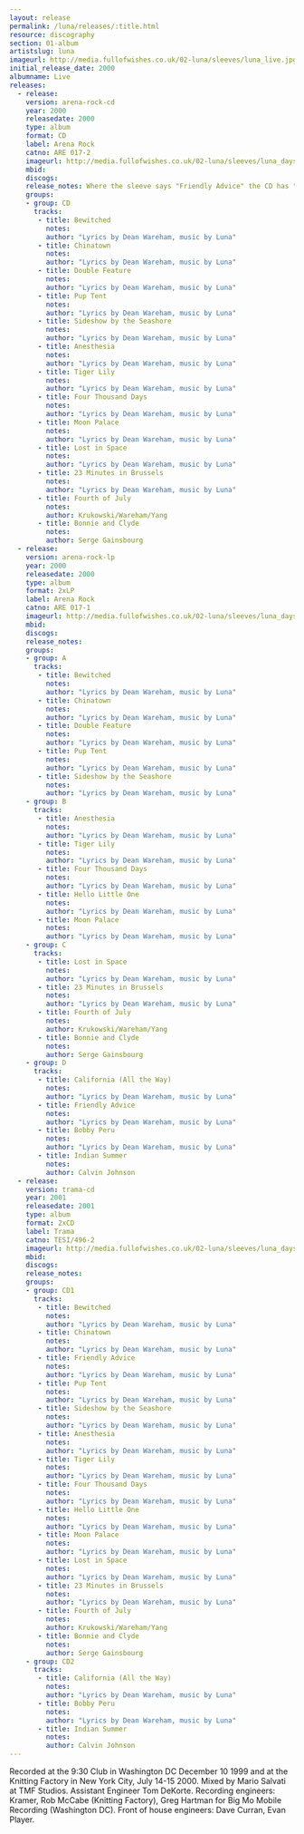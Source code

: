 ```yaml
---
layout: release
permalink: /luna/releases/:title.html
resource: discography
section: 01-album
artistslug: luna
imageurl: http://media.fullofwishes.co.uk/02-luna/sleeves/luna_live.jpg
initial_release_date: 2000
albumname: Live
releases:
  - release: 
    version: arena-rock-cd
    year: 2000
    releasedate: 2000
    type: album
    format: CD
    label: Arena Rock
    catno: ARE 017-2
    imageurl: http://media.fullofwishes.co.uk/02-luna/sleeves/luna_days.jpg
    mbid: 
    discogs: 
    release_notes: Where the sleeve says "Friendly Advice" the CD has "Double Feature".
    groups:
    - group: CD
      tracks:
       - title: Bewitched
         notes: 
         author: "Lyrics by Dean Wareham, music by Luna"
       - title: Chinatown
         notes: 
         author: "Lyrics by Dean Wareham, music by Luna"
       - title: Double Feature
         notes: 
         author: "Lyrics by Dean Wareham, music by Luna"
       - title: Pup Tent
         notes: 
         author: "Lyrics by Dean Wareham, music by Luna"
       - title: Sideshow by the Seashore
         notes: 
         author: "Lyrics by Dean Wareham, music by Luna"
       - title: Anesthesia
         notes: 
         author: "Lyrics by Dean Wareham, music by Luna"
       - title: Tiger Lily
         notes: 
         author: "Lyrics by Dean Wareham, music by Luna"
       - title: Four Thousand Days
         notes: 
         author: "Lyrics by Dean Wareham, music by Luna"
       - title: Moon Palace
         notes: 
         author: "Lyrics by Dean Wareham, music by Luna"
       - title: Lost in Space
         notes: 
         author: "Lyrics by Dean Wareham, music by Luna"
       - title: 23 Minutes in Brussels
         notes: 
         author: "Lyrics by Dean Wareham, music by Luna"
       - title: Fourth of July
         notes: 
         author: Krukowski/Wareham/Yang
       - title: Bonnie and Clyde
         notes: 
         author: Serge Gainsbourg
  - release: 
    version: arena-rock-lp
    year: 2000
    releasedate: 2000
    type: album
    format: 2xLP
    label: Arena Rock
    catno: ARE 017-1
    imageurl: http://media.fullofwishes.co.uk/02-luna/sleeves/luna_days.jpg
    mbid: 
    discogs: 
    release_notes:
    groups:
    - group: A
      tracks:
       - title: Bewitched
         notes: 
         author: "Lyrics by Dean Wareham, music by Luna"
       - title: Chinatown
         notes: 
         author: "Lyrics by Dean Wareham, music by Luna"
       - title: Double Feature
         notes: 
         author: "Lyrics by Dean Wareham, music by Luna"
       - title: Pup Tent
         notes: 
         author: "Lyrics by Dean Wareham, music by Luna"
       - title: Sideshow by the Seashore
         notes: 
         author: "Lyrics by Dean Wareham, music by Luna"
    - group: B
      tracks:
       - title: Anesthesia
         notes: 
         author: "Lyrics by Dean Wareham, music by Luna"
       - title: Tiger Lily
         notes: 
         author: "Lyrics by Dean Wareham, music by Luna"
       - title: Four Thousand Days
         notes: 
         author: "Lyrics by Dean Wareham, music by Luna"
       - title: Hello Little One
         notes: 
         author: "Lyrics by Dean Wareham, music by Luna"
       - title: Moon Palace
         notes: 
         author: "Lyrics by Dean Wareham, music by Luna"
    - group: C
      tracks:
       - title: Lost in Space
         notes: 
         author: "Lyrics by Dean Wareham, music by Luna"
       - title: 23 Minutes in Brussels
         notes: 
         author: "Lyrics by Dean Wareham, music by Luna"
       - title: Fourth of July
         notes: 
         author: Krukowski/Wareham/Yang
       - title: Bonnie and Clyde
         notes: 
         author: Serge Gainsbourg
    - group: D
      tracks:
       - title: California (All the Way)
         notes: 
         author: "Lyrics by Dean Wareham, music by Luna"
       - title: Friendly Advice
         notes: 
         author: "Lyrics by Dean Wareham, music by Luna"
       - title: Bobby Peru
         notes: 
         author: "Lyrics by Dean Wareham, music by Luna"
       - title: Indian Summer
         notes: 
         author: Calvin Johnson
  - release: 
    version: trama-cd
    year: 2001
    releasedate: 2001
    type: album
    format: 2xCD
    label: Trama
    catno: TESI/496-2
    imageurl: http://media.fullofwishes.co.uk/02-luna/sleeves/luna_days.jpg
    mbid: 
    discogs: 
    release_notes:
    groups:
    - group: CD1
      tracks:
       - title: Bewitched
         notes: 
         author: "Lyrics by Dean Wareham, music by Luna"
       - title: Chinatown
         notes: 
         author: "Lyrics by Dean Wareham, music by Luna"
       - title: Friendly Advice
         notes: 
         author: "Lyrics by Dean Wareham, music by Luna"
       - title: Pup Tent
         notes: 
         author: "Lyrics by Dean Wareham, music by Luna"
       - title: Sideshow by the Seashore
         notes: 
         author: "Lyrics by Dean Wareham, music by Luna"
       - title: Anesthesia
         notes: 
         author: "Lyrics by Dean Wareham, music by Luna"
       - title: Tiger Lily
         notes: 
         author: "Lyrics by Dean Wareham, music by Luna"
       - title: Four Thousand Days
         notes: 
         author: "Lyrics by Dean Wareham, music by Luna"
       - title: Hello Little One
         notes: 
         author: "Lyrics by Dean Wareham, music by Luna"
       - title: Moon Palace
         notes: 
         author: "Lyrics by Dean Wareham, music by Luna"
       - title: Lost in Space
         notes: 
         author: "Lyrics by Dean Wareham, music by Luna"
       - title: 23 Minutes in Brussels
         notes: 
         author: "Lyrics by Dean Wareham, music by Luna"
       - title: Fourth of July
         notes: 
         author: Krukowski/Wareham/Yang
       - title: Bonnie and Clyde
         notes: 
         author: Serge Gainsbourg
    - group: CD2
      tracks:
       - title: California (All the Way)
         notes: 
         author: "Lyrics by Dean Wareham, music by Luna"
       - title: Bobby Peru
         notes: 
         author: "Lyrics by Dean Wareham, music by Luna"
       - title: Indian Summer
         notes: 
         author: Calvin Johnson
---
```

Recorded at the 9:30 Club in Washington DC December 10 1999 and at the Knitting Factory in New York City, July 14-15 2000.
Mixed by Mario Salvati at TMF Studios.
Assistant Engineer Tom DeKorte.
Recording engineers: Kramer, Rob McCabe (Knitting Factory), Greg Hartman for Big Mo Mobile Recording (Washington DC).
Front of house engineers: Dave Curran, Evan Player.